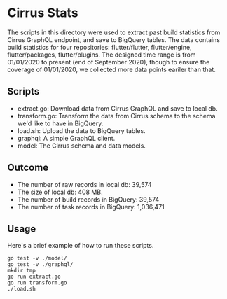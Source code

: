 # Cirrus Stats

The scripts in this directory were used to extract past build statistics from Cirrus GraphQL endpoint, and save to
BigQuery tables. The data contains build statistics for four repositories: flutter/flutter, flutter/engine,
flutter/packages, flutter/plugins. The designed time range is from 01/01/2020 to present (end of September 2020),
though to ensure the coverage of 01/01/2020, we collected more data points eariler than that.

## Scripts

* extract.go: Download data from Cirrus GraphQL and save to local db.
* transform.go: Transform the data from Cirrus schema to the schema we'd like to have in BigQuery.
* load.sh: Upload the data to BigQuery tables.
* graphql: A simple GraphQL client.
* model: The Cirrus schema and data models.

## Outcome

* The number of raw records in local db: 39,574
* The size of local db: 408 MB.
* The number of build records in BigQuery: 39,574
* The number of task records in BigQuery: 1,036,471

## Usage

Here's a brief example of how to run these scripts.

```
go test -v ./model/
go test -v ./graphql/
mkdir tmp
go run extract.go
go run transform.go
./load.sh
```
